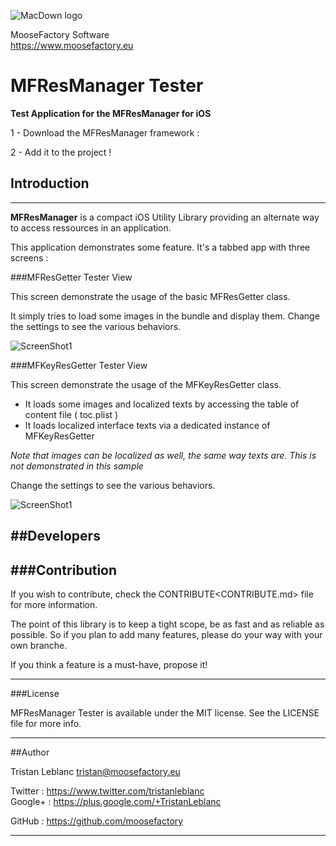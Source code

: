 
![MacDown logo](https://www.moosefactory.eu/resources/MooseFactoryRoundLogo.png)

MooseFactory Software  
<https://www.moosefactory.eu>

# MFResManager Tester
**Test Application for the MFResManager for iOS**

1 - Download the MFResManager framework : 

2 - Add it to the project !


## Introduction
---------------
**MFResManager** is a compact iOS Utility Library providing an alternate way to access ressources in an application.

This application demonstrates some feature.
It's a tabbed app with three screens :

###MFResGetter Tester View

This screen demonstrate the usage of the basic MFResGetter class.

It simply tries to load some images in the bundle and display them.
Change the settings to see the various behaviors.

![ScreenShot1](https://www.moosefactory.eu/resources/MFResGetterTester_Screenshots/MFResGetter.png)


###MFKeyResGetter Tester View

This screen demonstrate the usage of the MFKeyResGetter class.

- It loads some images and localized texts by accessing the table of content file ( toc.plist )
- It loads localized interface texts via a dedicated instance of MFKeyResGetter

*Note that images can be localized as well, the same way texts are. This is not demonstrated in this sample*

Change the settings to see the various behaviors.

![ScreenShot1](https://www.moosefactory.eu/resources/MFResGetterTester_Screenshots/MFKeyResGetter.png)


##Developers
---------------

###Contribution
---------------

If you wish to contribute, check the CONTRIBUTE<CONTRIBUTE.md> file for more information.

The point of this library is to keep a tight scope, be as fast and as reliable as possible. So if you plan to add many features, please do your way with your own branche.

If you think a feature is a must-have, propose it!

***

###License

MFResManager Tester is available under the MIT license. See the LICENSE file for more info.

***

##Author

Tristan Leblanc <tristan@moosefactory.eu>

Twitter     :	<https://www.twitter.com/tristanleblanc>  
Google+     :	<https://plus.google.com/+TristanLeblanc>  

GitHub      :   <https://github.com/moosefactory>

***

